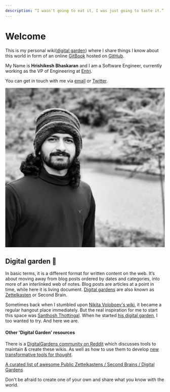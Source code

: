 ```yaml
---
description: “I wasn't going to eat it, I was just going to taste it.” - Winnie the Pooh
---
```


# Welcome

This is my personal wiki([digital garden](https://schof.co/digital-garden/)) where I share things I know about this world in form of an online [GitBook](https://wiki.stultus.in) hosted on [GitHub](https://github.com/stultus/wiki).

My Name is **Hrishikesh Bhaskaran** and I am a Software Engineer, currently working as the VP of Engineering at [Entri](https://entri.app).&#x20;

You can get in touch with me via [email](mailto:hello@stultus.in) or [Twitter](https://twitter.com/\_stultus).

![](.gitbook/assets/Hrishi.jpeg)



## Digital garden 🌱 <a href="#grow-your-own-digital-garden" id="grow-your-own-digital-garden"></a>

In basic terms, it is a different format for written content on the web. It’s about moving away from blog posts ordered by dates and categories, into more of an interlinked web of notes. Blog posts are articles at a point in time, while here it is living document. [Digital gardens](https://joelhooks.com/digital-garden) are also known as [Zettelkasten](https://en.wikipedia.org/wiki/Zettelkasten) or Second Brain.

Sometimes back when I stumbled upon [Nikita Voloboev's wiki](https://wiki.nikitavoloboev.xyz/), it became a regular hangout place immediately. But the real inspiration for me to start this space was [Santhosh Thottingal](https://thottingal.in/). When he started [his digital garden](https://docs.thottingal.in/), I too wanted to try. And here we are.&#x20;

#### Other 'Digital Garden' resources

&#x20;There is a [DigitalGardens community on Reddit](https://www.reddit.com/r/DigitalGardens/) which discusses tools to maintain & create these wikis. As well as how to use them to develop [new transformative tools for thought](https://numinous.productions/ttft/).

​[A curated list of awesome Public Zettelkastens / Second Brains / Digital Gardens](https://github.com/KasperZutterman/Second-Brain)​

Don't be afraid to create one of your own and share what you know with the world.
